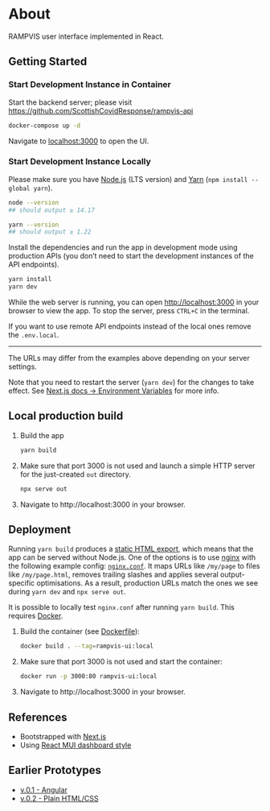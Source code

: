 # About

RAMPVIS user interface implemented in React.

## Getting Started

### Start Development Instance in Container

Start the backend server; please visit https://github.com/ScottishCovidResponse/rampvis-api

```bash
docker-compose up -d
```

Navigate to [localhost:3000](localhost:3000) to open the UI.

### Start Development Instance Locally

Please make sure you have [Node.js](https://nodejs.org) (LTS version) and [Yarn](https://www.npmjs.com/package/yarn) (`npm install --global yarn`).

```sh
node --version
## should output ≥ 14.17

yarn --version
## should output ≥ 1.22
```

Install the dependencies and run the app in development mode using production APIs (you don’t need to start the development instances of the API endpoints).

```sh
yarn install
yarn dev
```

While the web server is running, you can open [http://localhost:3000](http://localhost:3000) in your browser to view the app.
To stop the server, press `CTRL+C` in the terminal.

If you want to use remote API endpoints instead of the local ones remove the `.env.local`.

---

The URLs may differ from the examples above depending on your server settings.

Note that you need to restart the server (`yarn dev`) for the changes to take effect.
See [Next.js docs → Environment Variables](https://nextjs.org/docs/basic-features/environment-variables) for more info.

## Local production build

1.  Build the app

    ```sh
    yarn build
    ```

1.  Make sure that port 3000 is not used and launch a simple HTTP server for the just-created `out` directory.

    ```sh
    npx serve out
    ```

1.  Navigate to http://localhost:3000 in your browser.

## Deployment

Running `yarn build` produces a [static HTML export](https://nextjs.org/docs/advanced-features/static-html-export), which means that the app can be served without Node.js.
One of the options is to use [nginx](https://www.nginx.com) with the following example config: [`nginx.conf`](nginx.conf).
It maps URLs like `/my/page` to files like `/my/page.html`, removes trailing slashes and applies several output-specific optimisations.
As a result, production URLs match the ones we see during `yarn dev` and `npx serve out`.

It is possible to locally test `nginx.conf` after running `yarn build`.
This requires [Docker](https://www.docker.com/products/docker-desktop).

1.  Build the container (see [Dockerfile](./Dockerfile)):

    ```sh
    docker build . --tag=rampvis-ui:local
    ```

1.  Make sure that port 3000 is not used and start the container:

    ```sh
    docker run -p 3000:80 rampvis-ui:local
    ```

1.  Navigate to http://localhost:3000 in your browser.

## References

- Bootstrapped with [Next.js](https://github.com/vercel/next.js)
- Using [React MUI dashboard style](https://mui.com)

## Earlier Prototypes

- [v.0.1 - Angular](https://github.com/ScottishCovidResponse/rampvis-ui-0.1)
- [v.0.2 - Plain HTML/CSS](https://github.com/ScottishCovidResponse/rampvis-ui-0.2.git)
